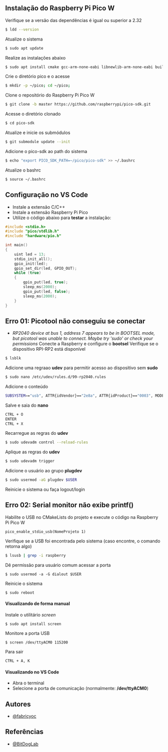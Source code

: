 ## Instalação do Raspberry Pi Pico W

Verifique se a versão das dependências é igual ou superior a 2.32
```bash
$ ldd --version
```

Atualize o sistema
```bash
$ sudo apt update
```

Realize as instalações abaixo
```bash
$ sudo apt install cmake gcc-arm-none-eabi libnewlib-arm-none-eabi build-essential git
```

Crie o diretório pico e o acesse
```bash
$ mkdir -p ~/pico; cd ~/pico;
```

Clone o repositório do Raspberry Pi Pico W
```bash
$ git clone -b master https://github.com/raspberrypi/pico-sdk.git
```

Acesse o diretório clonado
```bash
$ cd pico-sdk
```

Atualize e inicie os submódulos
```bash
$ git submodule update --init
```

Adicione o pico-sdk ao path do sistema
```bash
$ echo "export PICO_SDK_PATH=~/pico/pico-sdk" >> ~/.bashrc
```

Atualize o bashrc
```bash
$ source ~/.bashrc
```

## Configuração no VS Code
* Instale a extensão C/C++
* Instale a extensão Raspberry Pi Pico
* Utilize o código abaixo para **testar** a instalação:
```c
#include <stdio.h>
#include "pico/stdlib.h"
#include "hardware/pio.h"

int main()
{
    uint led = 13;
    stdio_init_all();
    gpio_init(led);
    gpio_set_dir(led, GPIO_OUT);
    while (true)
    {
        gpio_put(led, true);
        sleep_ms(2000);
        gpio_put(led, false);
        sleep_ms(2000);
    }
}
```

## Erro 01: Picotool não conseguiu se conectar
* _RP2040 device at bus 1, address 7 appears to be in BOOTSEL mode, but picotool was unable to connect. Maybe try 'sudo' or check your permissions_
Conecte a Raspberry e configure o **bootsel**
Verifique se o dispositivo RPI-RP2 está disponível
~~~bash
$ lsblk
~~~
Adicione uma regraao **udev** para permitir acesso ao dispositivo sem **sudo**
~~~bash
$ sudo nano /etc/udev/rules.d/99-rp2040.rules
~~~
Adicione o conteúdo
~~~bash
SUBSYSTEM=="usb", ATTR{idVendor}=="2e8a", ATTR{idProduct}=="0003", MODE="0666", GROUP="plugdev"
~~~
Salve e saia do **nano**
~~~bash
CTRL + O
ENTER
CTRL + X
~~~
Recarregue as regras do **udev**
~~~bash
$ sudo udevadm control --reload-rules
~~~
Aplique as regras do **udev**
~~~bash
$ sudo udevadm trigger
~~~
Adicione o usuário ao grupo **plugdev**
~~~bash
$ sudo usermod -aG plugdev $USER
~~~
Reinicie o sistema ou faça logout/login

## Erro 02: Serial monitor não exibe printf()

Habilite o USB no CMakeLists do projeto e execute o código na Raspberry Pi Pico W
~~~text
pico_enable_stdio_usb(NomeProjeto 1)
~~~

Verifique se a USB foi encontrada pelo sistema (caso encontre, o comando retorna algo)
~~~bash
$ lsusb | grep -i raspberry
~~~

Dê permissão para usuário comum acessar a porta
~~~text
$ sudo usermod -a -G dialout $USER
~~~

Reinicie o sistema
~~~text
$ sudo reboot
~~~


#### Visualizando de forma manual
Instale o utilitário _screen_
~~~text
$ sudo apt install screen
~~~

Monitore a porta USB
~~~text
$ screen /dev/ttyACM0 115200
~~~

Para sair
~~~text
CTRL + A, K
~~~

#### Visualizando no VS Code
* Abra o terminal
* Selecione a porta de comunicação (normalmente: **/dev/ttyACM0**)


## Autores

- [@fabricyoc](https://www.github.com/fabricyoc)

## Referências
- [@BitDogLab](https://github.com/BitDogLab)
